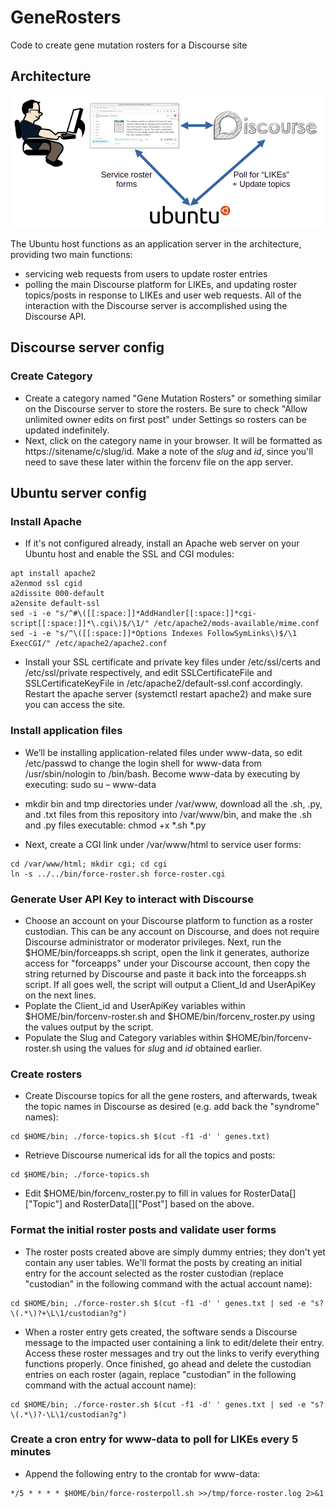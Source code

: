 # GeneRosters
Code to create gene mutation rosters for a Discourse site  

## Architecture
<img width=600 src=https://github.com/glmck13/GeneRosters/blob/main/arch.png>  

The Ubuntu host functions as an application server in the architecture, providing two main functions:
+ servicing web requests from users to update roster entries  
+ polling the main Discourse platform for LIKEs, and updating roster topics/posts in response to LIKEs and user web requests.  All of the interaction with the Discourse server is accomplished using the Discourse API.

## Discourse server config

### Create Category
+ Create a category named "Gene Mutation Rosters" or something similar on the Discourse server to store the rosters. Be sure to check "Allow unlimited owner edits on first post" under Settings so rosters can be updated indefinitely.
+ Next, click on the category name in your browser.  It will be formatted as https://sitename/c/slug/id.  Make a note of the _slug_ and _id_, since you'll need to save these later within the forcenv file on the app server.

## Ubuntu server config

### Install Apache
+ If it's not configured already, install an Apache web server on your Ubuntu host and enable the SSL and CGI modules:
```
apt install apache2
a2enmod ssl cgid
a2dissite 000-default
a2ensite default-ssl
sed -i -e "s/^#\([[:space:]]*AddHandler[[:space:]]*cgi-script[[:space:]]*\.cgi\)$/\1/" /etc/apache2/mods-available/mime.conf
sed -i -e "s/^\([[:space:]]*Options Indexes FollowSymLinks\)$/\1 ExecCGI/" /etc/apache2/apache2.conf
```
+ Install your SSL certificate and private key files under /etc/ssl/certs and /etc/ssl/private respectively, and edit SSLCertificateFile and SSLCertificateKeyFile in /etc/apache2/default-ssl.conf accordingly.  Restart the apache server (systemctl restart apache2) and make sure you can access the site.

### Install application files
+ We’ll be installing application-related files under www-data, so edit /etc/passwd to change the login shell for www-data from /usr/sbin/nologin to /bin/bash.  Become www-data by executing by executing: sudo su – www-data

+ mkdir bin and tmp directories under /var/www, download all the .sh, .py, and .txt files from this repository into /var/www/bin, and make the .sh and .py files executable: chmod +x *.sh *.py

+ Next, create a CGI link under /var/www/html to service user forms:
```
cd /var/www/html; mkdir cgi; cd cgi
ln -s ../../bin/force-roster.sh force-roster.cgi
```

### Generate User API Key to interact with Discourse
+ Choose an account on your Discourse platform to function as a roster custodian.  This can be any account on Discourse, and does not require Discourse administrator or moderator privileges.  Next, run the $HOME/bin/forceapps.sh script, open the link it generates, authorize access for "forceapps" under your Discourse account, then copy the string returned by Discourse and paste it back into the forceapps.sh script.  If all goes well, the script will output a Client_Id and UserApiKey on the next lines.
+ Poplate the Client_id and UserApiKey variables within $HOME/bin/forcenv-roster.sh and $HOME/bin/forcenv_roster.py using the values output by the script.
+ Populate the Slug and Category variables within $HOME/bin/forcenv-roster.sh using the values for _slug_ and _id_ obtained earlier.

### Create rosters
+ Create Discourse topics for all the gene rosters, and afterwards, tweak the topic names in Discourse as desired (e.g. add back the "syndrome" names):
```
cd $HOME/bin; ./force-topics.sh $(cut -f1 -d' ' genes.txt)
```

+ Retrieve Discourse numerical ids for all the topics and posts:
```
cd $HOME/bin; ./force-topics.sh
```

 + Edit $HOME/bin/forcenv_roster.py to fill in values for RosterData[]["Topic"] and RosterData[]["Post"] based on the above.

### Format the initial roster posts and validate user forms
+ The roster posts created above are simply dummy entries; they don't yet contain any user tables.  We'll format the posts by creating an initial entry for the account selected as the roster custodian (replace "custodian" in the following command with the actual account name):
```
cd $HOME/bin; ./force-roster.sh $(cut -f1 -d' ' genes.txt | sed -e "s?\(.*\)?+\L\1/custodian?g")
```

+ When a roster entry gets created, the software sends a Discourse message to the impacted user containing a link to edit/delete their entry.  Access these roster messages and try out the links to verify everything functions properly.  Once finished, go ahead and delete the custodian entries on each roster (again, replace "custodian" in the following command with the actual account name):
```
cd $HOME/bin; ./force-roster.sh $(cut -f1 -d' ' genes.txt | sed -e "s?\(.*\)?-\L\1/custodian?g")
```

### Create a cron entry for www-data to poll for LIKEs every 5 minutes
+ Append the following entry to the crontab for www-data:
```
*/5 * * * * $HOME/bin/force-rosterpoll.sh >>/tmp/force-roster.log 2>&1
```
